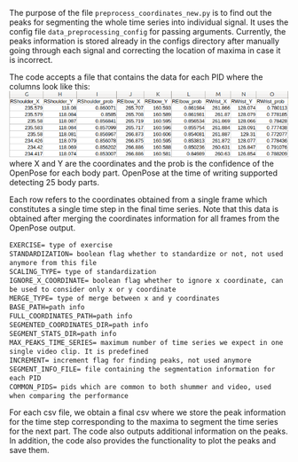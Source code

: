 The purpose of the file `preprocess_coordinates_new.py` is to find out the peaks for segmenting the whole time series into individual signal.
It uses the config file `data_preprocessing_config` for passing arguments. Currently, the peaks information is stored 
already in the configs directory after manually going through each signal and correcting the location of maxima in 
case it is incorrect.

The code accepts a file that contains the data for each PID where the columns look like this:
![img_1.png](img_1.png)
where X and Y are the coordinates and the prob is the confidence of the OpenPose for each body part. OpenPose at the 
time of writing supported detecting 25 body parts.

Each row refers to the coordinates obtained from a single frame which constitutes a single time step in the final time
series. Note that this data is obtained after merging the coordinates information for all frames from the OpenPose
output. 

```
EXERCISE= type of exercise
STANDARDIZATION= boolean flag whether to standardize or not, not used anymore from this file
SCALING_TYPE= type of standardization
IGNORE_X_COORDINATE= boolean flag whether to ignore x coordinate, can be used to consider only x or y coordinate
MERGE_TYPE= type of merge between x and y coordinates
BASE_PATH=path info
FULL_COORDINATES_PATH=path info
SEGMENTED_COORDINATES_DIR=path info
SEGMENT_STATS_DIR=path info
MAX_PEAKS_TIME_SERIES= maximum number of time series we expect in one single video clip. It is predefined
INCREMENT= increment flag for finding peaks, not used anymore
SEGMENT_INFO_FILE= file containing the segmentation information for each PID
COMMON_PIDS= pids which are common to both shummer and video, used when comparing the performance
```

For each csv file, we obtain a final csv where we store the peak information for the time step corresponding to 
the maxima to segment the time series for the next part. The code also outputs additional information on the peaks. 
In addition, the code also provides the functionality to plot the peaks and save them.